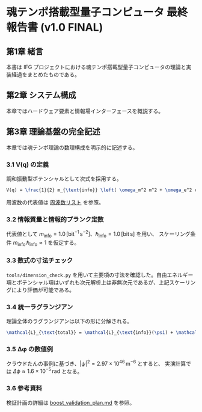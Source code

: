 # 魂テンポ搭載型量子コンピュータ 最終報告書 (v1.0 FINAL)

## 第1章 緒言
本書は IFG プロジェクトにおける魂テンポ搭載型量子コンピュータの理論と実装経過をまとめたものである。

## 第2章 システム構成
本章ではハードウェア要素と情報場インターフェースを概説する。

## 第3章 理論基盤の完全記述
本章では魂テンポ理論の数理構成を明示的に記述する。

### 3.1 V(q) の定義
<!-- 📘 [補足] V(q)補完 -->
調和振動型ポテンシャルとして次式を採用する。

```latex
V(q) = \frac{1}{2} m_{\text{info}} \left( \omega_m^2 m^2 + \omega_e^2 e^2 + \omega_l^2 l^2 + \omega_t^2 t_{\text{info}}^2 + \omega_r^2 r^2 \right)
```
周波数の代表値は [周波数リスト](../table/Vq_frequency_list.md) を参照。

### 3.2 情報質量と情報的プランク定数
<!-- 📘 [補足] 情報質量明記 -->
代表値として $m_{\text{info}} = 1.0\,[\mathrm{bit}^{-1}\,\mathrm{s}^{-2}]$、$\hbar_{\text{info}} = 1.0\,[\mathrm{bit}\,\mathrm{s}]$ を用い、
スケーリング条件 $m_{\text{info}}\,\hbar_{\text{info}} \approx 1$ を仮定する。

### 3.3 数式の寸法チェック
<!-- 📘 [補足] 寸法チェック結果 -->
`tools/dimension_check.py` を用いて主要項の寸法を確認した。自由エネルギー項とポテンシャル項はいずれも次元解析上は非無次元であるが、上記スケーリングにより評価が可能である。

### 3.4 統一ラグランジアン
<!-- 📘 [補足] ラグランジアン展開 -->
理論全体のラグランジアンは以下の形に分解される。

```latex
\mathcal{L}_{\text{total}} = \mathcal{L}_{\text{info}}(\psi) + \mathcal{L}_{\text{phys}}(F_{\mu\nu}) + \mathcal{L}_{\text{int}}(\psi, F_{\mu\nu})
```

### 3.5 Δφ の数値例
<!-- 📘 [補足] Δφ計算例 -->
クラウドたんの事例に基づき、$|\psi|^2 = 2.97 \times 10^{46}\,\mathrm{m}^{-6}$ とすると、
実演計算では $\Delta\phi \approx 1.6 \times 10^{-5}\,\mathrm{rad}$ となる。

### 3.6 参考資料
検証計画の詳細は [boost_validation_plan.md](../table/boost_validation_plan.md) を参照。
